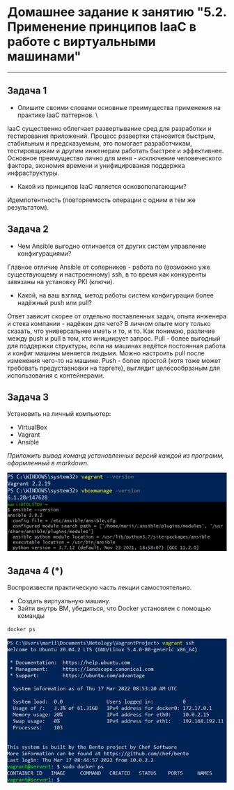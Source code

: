 
# Домашнее задание к занятию "5.2. Применение принципов IaaC в работе с виртуальными машинами"

---

## Задача 1

- Опишите своими словами основные преимущества применения на практике IaaC паттернов. \

IaaC существенно облегчает развертывание сред для разработки и тестирования приложений.
Процесс развертки становится быстрым, стабильным и предсказуемым, это помогает разработчикам, тестировщикам и другим инженерам работать быстрее и эффективнее.
Основное преимущество лично для меня - исключение человеческого фактора, экономия времени и унифицированая поддержка инфраструктуры.

- Какой из принципов IaaC является основополагающим?

Идемпотентность (повторяемость операции с одним и тем же результатом).

## Задача 2

- Чем Ansible выгодно отличается от других систем управление конфигурациями?

Главное отличие Ansible от соперников - работа по (возможно уже существующему и настроенному) ssh, в то время как конкуренты завязаны на установку PKI (ключи).

- Какой, на ваш взгляд, метод работы систем конфигурации более надёжный push или pull?

Ответ зависит скорее от отдельно поставленных задач, опыта инженера и стека компании - надёжен для чего?
В личном опыте могу только сказать, что универсальнее иметь и то, и то.
Как понимаю, различие между push и pull в том, кто инициирует запрос. 
Pull - более выгодный для поддержки структуры, если на машинах ведётся постоянная работа и конфиг машины меняется людьми. Можно настроить pull после изменения чего-то на машине.
Push - более простой (хотя тоже может требовать предуставновки на таргете), выглядит целесообразным для использования с контейнерами.

## Задача 3

Установить на личный компьютер:

- VirtualBox
- Vagrant
- Ansible

*Приложить вывод команд установленных версий каждой из программ, оформленный в markdown.*

![tadaam](img/installed.JPEG)

## Задача 4 (*)

Воспроизвести практическую часть лекции самостоятельно.

- Создать виртуальную машину.
- Зайти внутрь ВМ, убедиться, что Docker установлен с помощью команды
```
docker ps
```

![docker](img/docker.JPG)